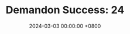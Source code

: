 ---
title: "Demandon Success: 24"
date: 2024-03-03 00:00:00 +0800
categories: [Blogging]
tag: [Blogging]
image: https://pbs.twimg.com/media/GHK4Q73XoAECltt?format=jpg&name=large
---